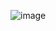 ![image](https://github.com/ViniciusG03/dio-trilha-java-basico/assets/142799171/a0552bdd-7d31-4466-86f7-fbcb8e80e18b)